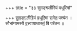 +++
title = "३३ सुमङ्गलीरियं वधूरिमां"

+++
सु॒म॒ङ्ग॒लीरि॒यं व॒धूरि॒मां स॒मेत॒ पश्य॑त ।  
सौभा॑ग्यमस्यै द॒त्त्वायाथास्तं॒ वि परे॑तन ॥